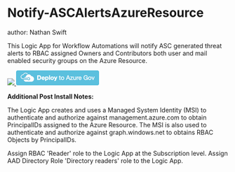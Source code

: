 # Notify-ASCAlertsAzureResource
author: Nathan Swift

This Logic App for Workflow Automations will notify ASC generated threat alerts to RBAC assigned Owners and Contributors both user and mail enabled security groups on the Azure Resource.

<a href="https://portal.azure.com/#create/Microsoft.Template/uri/https%3A%2F%2Fraw.githubusercontent.com%2Fswiftsolves-msft%2FASC-Workflow-Automation%2Fmaster%2FNotify%2520ASC%2520Alerts%2520to%2520users%2520responsible%2520for%2520Azure%2520resource%2Fazuredeploy.json" target="_blank">
    <img src="https://aka.ms/deploytoazurebutton"/>
</a>
<a href="https://portal.azure.us/#create/Microsoft.Template/uri/https%3A%2F%2Fraw.githubusercontent.com%2Fswiftsolves-msft%2FASC-Workflow-Automation%2Fmaster%2FRemediation%2Fscripts%2FNotify%2FASC%2FAlerts%2Fto%2Fusers%2Fresponsible%2Ffor%2FAzure%2Fresource%2Fazuredeploy.json" target="_blank">
<img src="https://raw.githubusercontent.com/Azure/azure-quickstart-templates/master/1-CONTRIBUTION-GUIDE/images/deploytoazuregov.png"/>
</a>

**Additional Post Install Notes:**

The Logic App creates and uses a Managed System Identity (MSI) to authenticate and authorize against management.azure.com to obtain PrincipalIDs assigned to the Azure Resource. The MSI is also used to authenticate and authorize against graph.windows.net to obtains RBAC Objects by PrincipalIDs. 

Assign RBAC 'Reader' role to the Logic App at the Subscription level.
Assign AAD Directory Role 'Directory readers' role to the Logic App.
